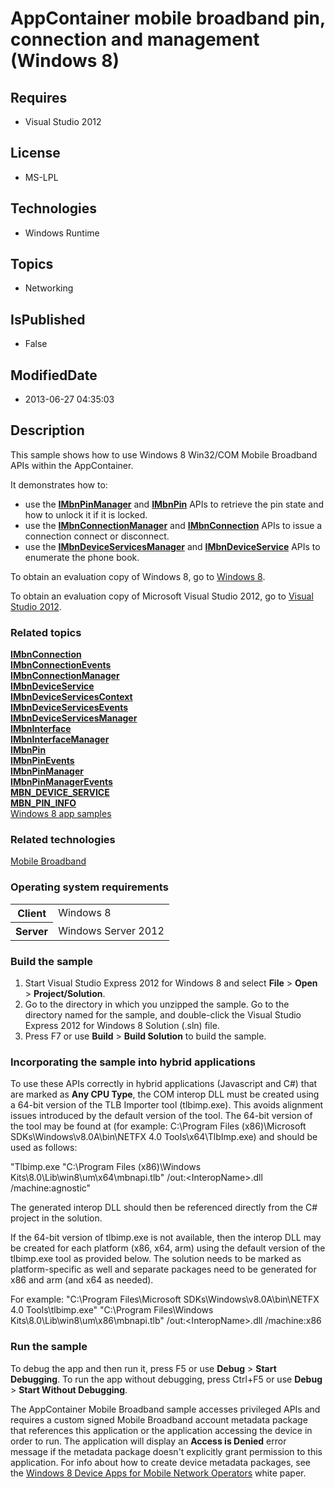 # AppContainer mobile broadband pin, connection and management (Windows 8)
## Requires
* Visual Studio 2012
## License
* MS-LPL
## Technologies
* Windows Runtime
## Topics
* Networking
## IsPublished
* False
## ModifiedDate
* 2013-06-27 04:35:03
## Description

<div id="mainSection">
<p>This sample shows how to use Windows&nbsp;8 Win32/COM Mobile Broadband APIs within the AppContainer.
</p>
<p>It demonstrates how to:</p>
<ul>
<li>use the <a href="http://msdn.microsoft.com/library/windows/apps/dd323117"><b>IMbnPinManager</b></a> and
<a href="http://msdn.microsoft.com/library/windows/apps/dd323109"><b>IMbnPin</b></a> APIs to retrieve the pin state and how to unlock it if it is locked.
</li><li>use the <a href="http://msdn.microsoft.com/library/windows/apps/dd430380"><b>IMbnConnectionManager</b></a> and
<a href="http://msdn.microsoft.com/library/windows/apps/dd430368"><b>IMbnConnection</b></a> APIs to issue a connection connect or disconnect.
</li><li>use the <a href="http://msdn.microsoft.com/library/windows/apps/hh780527"><b>IMbnDeviceServicesManager</b></a> and
<a href="http://msdn.microsoft.com/library/windows/apps/hh780509"><b>IMbnDeviceService</b></a> APIs to enumerate the phone book.
</li></ul>
<p></p>
<p>To obtain an evaluation copy of Windows&nbsp;8, go to <a href="http://go.microsoft.com/fwlink/p/?linkid=241655">
Windows&nbsp;8</a>.</p>
<p>To obtain an evaluation copy of Microsoft Visual Studio&nbsp;2012, go to <a href="http://go.microsoft.com/fwlink/p/?linkid=241656">
Visual Studio&nbsp;2012</a>.</p>
<h3><a id="related_topics"></a>Related topics</h3>
<dl><dt><a href="http://msdn.microsoft.com/library/windows/apps/dd430368"><b>IMbnConnection</b></a>
</dt><dt><a href="http://msdn.microsoft.com/library/windows/apps/dd430368events"><b>IMbnConnectionEvents</b></a>
</dt><dt><a href="http://msdn.microsoft.com/library/windows/apps/dd430380"><b>IMbnConnectionManager</b></a>
</dt><dt><a href="http://msdn.microsoft.com/library/windows/apps/hh780509"><b>IMbnDeviceService</b></a>
</dt><dt><a href="http://msdn.microsoft.com/library/windows/apps/hh780509scontext"><b>IMbnDeviceServicesContext</b></a>
</dt><dt><a href="http://msdn.microsoft.com/library/windows/apps/hh780509sevents"><b>IMbnDeviceServicesEvents</b></a>
</dt><dt><a href="http://msdn.microsoft.com/library/windows/apps/hh780527"><b>IMbnDeviceServicesManager</b></a>
</dt><dt><a href="http://msdn.microsoft.com/library/windows/apps/dd430406"><b>IMbnInterface</b></a>
</dt><dt><a href="http://msdn.microsoft.com/library/windows/apps/dd430406manager"><b>IMbnInterfaceManager</b></a>
</dt><dt><a href="http://msdn.microsoft.com/library/windows/apps/dd323109"><b>IMbnPin</b></a>
</dt><dt><a href="http://msdn.microsoft.com/library/windows/apps/dd323109events"><b>IMbnPinEvents</b></a>
</dt><dt><a href="http://msdn.microsoft.com/library/windows/apps/dd323117"><b>IMbnPinManager</b></a>
</dt><dt><a href="http://msdn.microsoft.com/library/windows/apps/dd323117events"><b>IMbnPinManagerEvents</b></a>
</dt><dt><a href="http://msdn.microsoft.com/library/windows/apps/hh780556"><b>MBN_DEVICE_SERVICE</b></a>
</dt><dt><a href="http://msdn.microsoft.com/library/windows/apps/dd323226"><b>MBN_PIN_INFO</b></a>
</dt><dt><a href="http://go.microsoft.com/fwlink/p/?LinkID=227694">Windows 8 app samples</a>
</dt></dl>
<h3>Related technologies</h3>
<a href="http://msdn.microsoft.com/library/windows/apps/dd323271">Mobile Broadband</a>
<h3>Operating system requirements</h3>
<table>
<tbody>
<tr>
<th>Client</th>
<td><dt>Windows&nbsp;8 </dt></td>
</tr>
<tr>
<th>Server</th>
<td><dt>Windows Server&nbsp;2012 </dt></td>
</tr>
</tbody>
</table>
<h3>Build the sample</h3>
<p></p>
<ol>
<li>Start Visual Studio Express&nbsp;2012 for Windows&nbsp;8 and select <b>File</b> &gt; <b>
Open</b> &gt; <b>Project/Solution</b>. </li><li>Go to the directory in which you unzipped the sample. Go to the directory named for the sample, and double-click the Visual Studio Express&nbsp;2012 for Windows&nbsp;8 Solution (.sln) file.
</li><li>Press F7 or use <b>Build</b> &gt; <b>Build Solution</b> to build the sample. </li></ol>
<p></p>
<h3><a id="Incorporating_the_sample_into_hybrid_applications"></a><a id="incorporating_the_sample_into_hybrid_applications"></a><a id="INCORPORATING_THE_SAMPLE_INTO_HYBRID_APPLICATIONS"></a>Incorporating the sample into hybrid applications</h3>
<p>To use these APIs correctly in hybrid applications (Javascript and C#) that are marked as
<b>Any CPU Type</b>, the COM interop DLL must be created using a 64-bit version of the TLB Importer tool (tlbimp.exe). This avoids alignment issues introduced by the default version of the tool. The 64-bit version of the tool may be found at (for example: C:\Program
 Files (x86)\Microsoft SDKs\Windows\v8.0A\bin\NETFX 4.0 Tools\x64\TlbImp.exe) and should be used as follows:
</p>
<p>&quot;Tlbimp.exe &quot;C:\Program Files (x86)\Windows Kits\8.0\Lib\win8\um\x64\mbnapi.tlb&quot; /out:&lt;InteropName&gt;.dll /machine:agnostic&quot;</p>
<p>The generated interop DLL should then be referenced directly from the C# project in the solution.</p>
<p>If the 64-bit version of tlbimp.exe is not available, then the interop DLL may be created for each platform (x86, x64, arm) using the default version of the tlbimp.exe tool as provided below. The solution needs to be marked as platform-specific as well and
 separate packages need to be generated for x86 and arm (and x64 as needed).</p>
<p>For example: &quot;C:\Program Files\Microsoft SDKs\Windows\v8.0A\bin\NETFX 4.0 Tools\tlbimp.exe&quot; &quot;C:\Program Files\Windows Kits\8.0\Lib\win8\um\x86\mbnapi.tlb&quot; /out:&lt;InteropName&gt;.dll /machine:x86</p>
<h3>Run the sample</h3>
<p>To debug the app and then run it, press F5 or use <b>Debug</b> &gt; <b>Start Debugging</b>. To run the app without debugging, press Ctrl&#43;F5 or use
<b>Debug</b> &gt; <b>Start Without Debugging</b>.</p>
<p>The AppContainer Mobile Broadband sample accesses privileged APIs and requires a custom signed Mobile Broadband account metadata package that references this application or the application accessing the device in order to run. The application will display
 an <b>Access is Denied</b> error message if the metadata package doesn't explicitly grant permission to this application. For info about how to create device metadata packages, see the
<a href="http://go.microsoft.com/fwlink/p/?LinkId=242581">Windows 8 Device Apps for Mobile Network Operators</a> white paper.</p>
</div>
